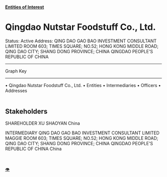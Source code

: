 #### [Entities of Interest](/list.html)
<link rel="stylesheet" type="text/css" href="../../assets/style.css">

<style>
body{background-image:url("http://eoi-graphs.s3-website-eu-west-1.amazonaws.com/Qingdao_Nutstar_Foodstuff_Co.,_Ltd..png");background-repeat: no-repeat;background-size: contain;}
.markdown>p>span{background-color: white;}
</style>

# Qingdao Nutstar Foodstuff Co., Ltd.
<span>Status: Active
Address: QING DAO GAO BAO INVESTMENT CONSULTANT LIMITED ROOM 603; TIMES SQUARE; NO.52; HONG KONG MIDDLE ROAD; QING DAO CITY; SHANG DONG PROVINCE; CHINA QINGDAO PEOPLE'S REPUBLIC OF CHINA
</span>

---



<div class="legend">
Graph Key
<hr>
<span class="focus">• Qingdao Nutstar Foodstuff Co., Ltd.</span>
<span class="entity">• Entities</span>
<span class="intermediary">• Intermediaries</span>
<span class="officer">• Officers</span>
<span class="address">• Addresses</span>
</div><br>


## Stakeholders
<span>SHAREHOLDER
XU SHAOYAN
China
</span>

<span>INTERMEDIARY
QING DAO GAO BAO INVESTMENT CONSULTANT LIMITED
MAGGIE ROOM 603; TIMES SQUARE; NO.52; HONG KONG MIDDLE ROAD; QING DAO CITY; SHANG DONG PROVINCE; CHINA QINGDAO PEOPLE'S REPUBLIC OF CHINA
China
</span>


<br><br><a class="contribute_button" href="Readme.md">👁</a>